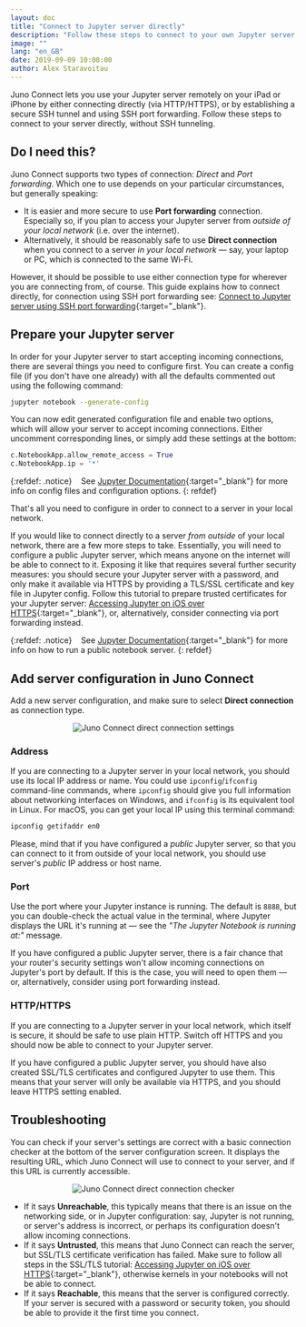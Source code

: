 ```yaml
---
layout: doc
title: "Connect to Jupyter server directly"
description: "Follow these steps to connect to your own Jupyter server from Juno Connect on your iPhone or iPad"
image: ""
lang: "en_GB"
date: 2019-09-09 10:00:00
author: Alex Staravoitau
---
```


Juno Connect lets you use your Jupyter server remotely on your iPad or iPhone by either connecting directly (via HTTP/HTTPS), or by establishing a secure SSH tunnel and using SSH port forwarding. Follow these steps to connect to your server directly, without SSH tunneling.  

<!--more-->

## Do I need this?

Juno Connect supports two types of connection: _Direct_ and _Port forwarding_. Which one to use depends on your particular circumstances, but generally speaking:

* It is easier and more secure to use **Port forwarding** connection. Especially so, if you plan to access your Jupyter server from _outside of your local network_ (i.e. over the internet).
* Alternatively, it should be reasonably safe to use **Direct connection** when you connect to a server _in your local network_ — say, your laptop or PC, which is connected to the same Wi-Fi. 

However, it should be possible to use either connection type for wherever you are connecting from, of course. This guide explains how to connect directly, for connection using SSH port forwarding see: [Connect to Jupyter server using SSH port forwarding](/ssh-tunnel-to-jupyter-server/){:target="_blank"}.

## Prepare your Jupyter server

In order for your Jupyter server to start accepting incoming connections, there are several things you need to configure first. You can create a config file (if you don't have one already) with all the defaults commented out using the following command:

```bash
jupyter notebook --generate-config
```

You can now edit generated configuration file and enable two options, which will allow your server to accept incoming connections. Either uncomment corresponding lines, or simply add these settings at the bottom:

```py
c.NotebookApp.allow_remote_access = True
c.NotebookApp.ip = '*'
```

{:refdef: .notice}
<i class="fa fa-info-circle fa-2x" aria-hidden="true" style="color: #CCCCCC; vertical-align: middle;"></i><span style="display:inline-block; width: 8px;"></span> <span>See [Jupyter Documentation](https://jupyter-notebook.readthedocs.io/en/stable/config.html){:target="_blank"} for more info on config files and configuration options.</span>
{: refdef}

That's all you need to configure in order to connect to a server in your local network. 

If you would like to connect directly to a server _from outside_ of your local network, there are a few more steps to take. Essentially, you will need to configure a public Jupyter server, which means anyone on the internet will be able to connect to it. Exposing it like that requires several further security measures: you should secure your Jupyter server with a password, and only make it available via HTTPS by providing a TLS/SSL certificate and key file in Jupyter config. Follow this tutorial to prepare trusted certificates for your Jupyter server: [Accessing Jupyter on iOS over HTTPS](/ssl-self-signed-cert){:target="_blank"}, or, alternatively, consider connecting via port forwarding instead.

{:refdef: .notice}
<i class="fa fa-info-circle fa-2x" aria-hidden="true" style="color: #CCCCCC; vertical-align: middle;"></i><span style="display:inline-block; width: 8px;"></span> <span>See [Jupyter Documentation](https://jupyter-notebook.readthedocs.io/en/stable/public_server.html#running-a-public-notebook-server){:target="_blank"} for more info on how to run a public notebook server.</span>
{: refdef}

## Add server configuration in Juno Connect

Add a new server configuration, and make sure to select **Direct connection** as connection type.

<div style="text-align: center;">
    <img src="{{ "/images/docs/direct_connection.png" | prepend: site.baseurl }}" alt="Juno Connect direct connection settings">
</div>

### Address

If you are connecting to a Jupyter server in your local network, you should use its local IP address or name. You could use `ipconfig`/`ifconfig` command-line commands, where `ipconfig` should give you full information about networking interfaces on Windows, and `ifconfig` is its equivalent tool in Linux. For macOS, you can get your local IP using this terminal command:

```bash
ipconfig getifaddr en0
```

Please, mind that if you have configured a _public_ Jupyter server, so that you can connect to it from outside of your local network, you should use server's _public_ IP address or host name.

### Port

Use the port where your Jupyter instance is running. The default is `8888`, but you can double-check the actual value in the terminal, where Jupyter displays the URL it's running at — see the _"The Jupyter Notebook is running at:"_ message.

If you have configured a public Jupyter server, there is a fair chance that your router's security settings won't allow incoming connections on Jupyter's port by default. If this is the case, you will need to open them — or, alternatively, consider using port forwarding instead.

### HTTP/HTTPS

If you are connecting to a Jupyter server in your local network, which itself is secure, it should be safe to use plain HTTP. Switch off HTTPS and you should now be able to connect to your Jupyter server.

If you have configured a public Jupyter server, you should have also created SSL/TLS certificates and configured Jupyter to use them. This means that your server will only be available via HTTPS, and you should leave HTTPS setting enabled.

## Troubleshooting

You can check if your server's settings are correct with a basic connection checker at the bottom of the server configuration screen. It displays the resulting URL, which Juno Connect will use to connect to your server, and if this URL is currently accessible. 

<div style="text-align: center;">
    <img src="{{ "/images/docs/direct_connection_checker.png" | prepend: site.baseurl }}" alt="Juno Connect direct connection checker">
</div>

* If it says **Unreachable**, this typically means that there is an issue on the networking side, or in Jupyter configuration: say, Jupyter is not running, or server's address is incorrect, or perhaps its configuration doesn't allow incoming connections.
* If it says **Untrusted**, this means that Juno Connect can reach the server, but SSL/TLS certificate verification has failed. Make sure to follow all steps in the SSL/TLS tutorial: [Accessing Jupyter on iOS over HTTPS](/ssl-self-signed-cert){:target="_blank"}, otherwise kernels in your notebooks will not be able to connect.
* If it says **Reachable**, this means that the server is configured correctly. If your server is secured with a password or security token, you should be able to provide it the first time you connect.